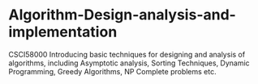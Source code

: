 # Algorithm-Design-analysis-and-implementation
CSCI58000 Introducing basic techniques for designing and analysis of algorithms, including Asymptotic analysis, Sorting Techniques, Dynamic Programming, Greedy Algorithms, NP Complete problems etc.
